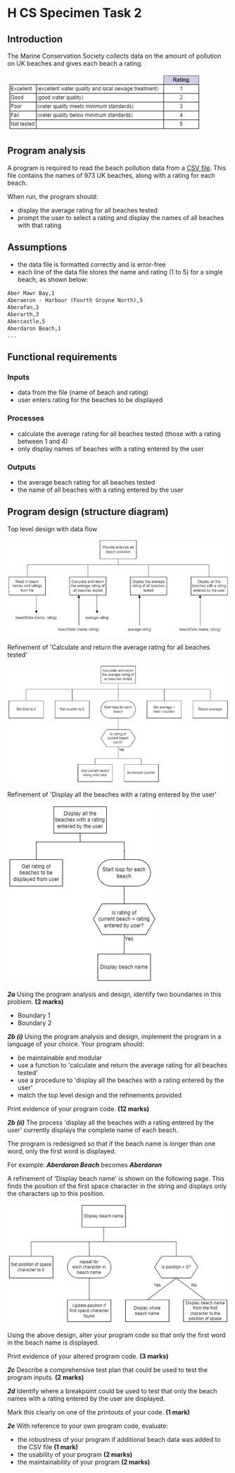 # H CS Specimen Task 2

## Introduction

The Marine Conservation Society collects data on the amount of pollution on UK beaches and gives each beach a rating.

![Ratings](assets/sd5.png)


## Program analysis

A program is required to read the beach pollution data from a [CSV file](assets/beachData.csv "Download data").  This file contains the names of 973 UK beaches, along with a rating for each beach.

When run, the program should:

* display the average rating for all beaches tested
* prompt the user to select a rating and display the names of all beaches with that rating


## Assumptions

* the data file is formatted correctly and is error-free
* each line of the data file stores the name and rating (1 to 5) for a single beach, as shown below:

```
Aber Mawr Bay,1  
Aberaeron - Harbour (Fourth Groyne North),5  
Aberafan,3  
Aberarth,3  
Abercastle,5  
Aberdaron Beach,1   
...
```


## Functional requirements

### Inputs

* data from the file (name of beach and rating)
* user enters rating for the beaches to be displayed

### Processes

* calculate the average rating for all beaches tested (those with a rating between 1 and 4)
* only display names of beaches with a rating entered by the user

### Outputs

* the average beach rating for all beaches tested
* the name of all beaches with a rating entered by the user


## Program design (structure diagram)

Top level design with data flow

![Top level design](assets/sd1.png)

Refinement of 'Calculate and return the average rating for all beaches tested'

![Calculate average function](assets/sd2.png)

Refinement of 'Display all the beaches with a rating entered by the user'

![Display beaches procedure](assets/sd3.png)


___2a___ Using the program analysis and design, identify two boundaries in this problem. __(2 marks)__

* Boundary 1
* Boundary 2


___2b (i)___ Using the program analysis and design, implement the program in a language of your choice. Your program should:

* be maintainable and modular
* use a function to 'calculate and return the average rating for all beaches tested'
* use a procedure to 'display all the beaches with a rating entered by the user'
* match the top level design and the refinements provided

Print evidence of your program code. __(12 marks)__


___2b (ii)___ The process 'display all the beaches with a rating entered by the user' currently
displays the complete name of each beach.

The program is redesigned so that if the beach name is longer than one word, only the first word is displayed.

For example: ___Aberdaron Beach___ becomes ___Aberdaron___

A refinement of 'Display beach name' is shown on the following page. This finds the position of the first space character in the string and displays only the characters up to this position.

![Refinement](assets/sd4.png)

Using the above design, alter your program code so that only the first word in the beach name is displayed.

Print evidence of your altered program code. __(3 marks)__


___2c___ Describe a comprehensive test plan that could be used to test the program inputs. __(2 marks)__


___2d___ Identify where a breakpoint could be used to test that only the beach names with a rating entered by the user are displayed.

Mark this clearly on one of the printouts of your code. __(1 mark)__


___2e___ With reference to your own program code, evaluate:

* the robustness of your program if additional beach data was added to the CSV file __(1 mark)__
* the usability of your program __(2 marks)__
* the maintainability of your program __(2 marks)__
